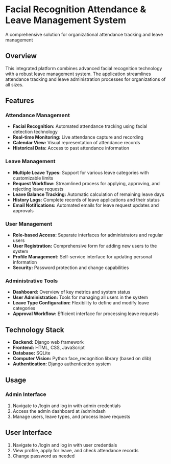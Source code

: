 
# Facial Recognition Attendance & Leave Management System

A comprehensive solution for organizational attendance tracking and leave management


## Overview
This integrated platform combines advanced facial recognition technology with a robust leave management system. The application streamlines attendance tracking and leave administration processes for organizations of all sizes.
## Features
### Attendance Management


- **Facial Recognition:** Automated attendance tracking using facial detection technology
- **Real-time Monitoring:** Live attendance capture and recording
- **Calendar View:** Visual representation of attendance records
- **Historical Data:** Access to past attendance information

### Leave Management

- **Multiple Leave Types:** Support for various leave categories with customizable limits
- **Request Workflow:** Streamlined process for applying, approving, and rejecting leave requests
- **Leave Balance Tracking:** Automatic calculation of remaining leave days
- **History Logs:** Complete records of leave applications and their status
- **Email Notifications:** Automated emails for leave request updates and approvals

### User Management

- **Role-based Access:** Separate interfaces for administrators and regular users
- **User Registration:** Comprehensive form for adding new users to the system
- **Profile Management:** Self-service interface for updating personal information
- **Security:** Password protection and change capabilities

### Administrative Tools

- **Dashboard:** Overview of key metrics and system status
- **User Administration:** Tools for managing all users in the system
- **Leave Type Configuration:** Flexibility to define and modify leave categories
- **Approval Workflow:** Efficient interface for processing leave requests

## Technology Stack

- **Backend:** Django web framework
- **Frontend:** HTML, CSS, JavaScript
- **Database:** SQLite
- **Computer Vision:** Python face_recognition library (based on dlib)
- **Authentication:** Django authentication system

## Usage ##
### Admin Interface ###

1. Navigate to /login and log in with admin credentials
2. Access the admin dashboard at /admindash
3. Manage users, leave types, and process leave requests

## User Interface ##

  1. Navigate to /login and log in with user credentials
  2. View profile, apply for leave, and check attendance records
  3. Change password as needed
